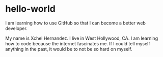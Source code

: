 # hello-world
I am learning how to use GitHub so that I can become a better web developer. 

My name is Xchel Hernandez. I live in West Hollywood, CA. I am learning how to code because the internet fascinates me. If I could tell myself anything in the past, it would be to not be so hard on myself. 

